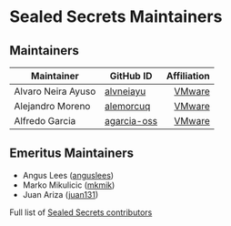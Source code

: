 # Sealed Secrets Maintainers

## Maintainers

| Maintainer         | GitHub ID                                           |                              Affiliation |
| ------------------ | --------------------------------------------------- | ---------------------------------------: |
| Alvaro Neira Ayuso | [alvneiayu](https://github.com/alvneiayu)           | [VMware](https://www.github.com/vmware/) |
| Alejandro Moreno   | [alemorcuq](https://github.com/alemorcuq) | [VMware](https://www.github.com/vmware/) |
| Alfredo Garcia     | [agarcia-oss](https://github.com/agarcia-oss)      | [VMware](https://www.github.com/vmware/) |

## Emeritus Maintainers

- Angus Lees ([anguslees](https://github.com/anguslees))
- Marko Mikulicic ([mkmik](https://github.com/mkmik))
- Juan Ariza ([juan131](https://github.com/juan131))

Full list of [Sealed Secrets contributors](https://github.com/bitnami-labs/sealed-secrets/graphs/contributors)
